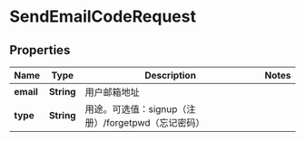 

# SendEmailCodeRequest


## Properties

| Name | Type | Description | Notes |
|------------ | ------------- | ------------- | -------------|
|**email** | **String** | 用户邮箱地址 |  |
|**type** | **String** | 用途。可选值：signup（注册）/forgetpwd（忘记密码） |  |



